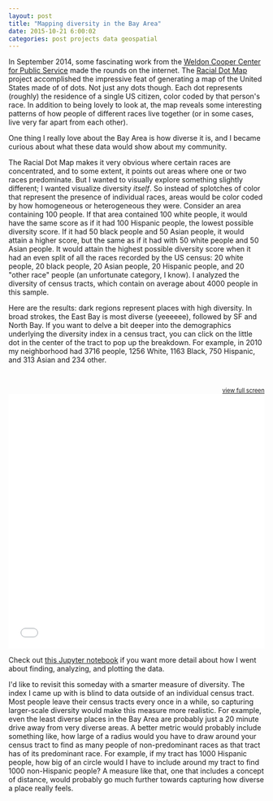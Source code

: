 ```yaml
---
layout: post
title: "Mapping diversity in the Bay Area"
date: 2015-10-21 6:00:02
categories: post projects data geospatial
---
```


In September 2014, some fascinating work from the [Weldon Cooper Center for Public Service](http://www.coopercenter.org/) made the rounds on the internet. The [Racial Dot Map](http://demographics.coopercenter.org/DotMap/) project accomplished the impressive feat of generating a map of the United States made of of dots. Not just any dots though. Each dot represents (roughly) the residence of a single US citizen, color coded by that person's race. In addition to being lovely to look at, the map reveals some interesting patterns of how people of different races live together (or in some cases, live very far apart from each other).

One thing I really love about the Bay Area is how diverse it is, and I became curious about what these data would show about my community.

The Racial Dot Map makes it very obvious where certain races are concentrated, and to some extent, it points out areas where one or two races predominate. But I wanted to visually explore something slightly different; I wanted visualize diversity *itself*. So instead of splotches of color that represent the presence of individual races, areas would be color coded by how homogeneous or heterogeneous they were. Consider an area containing 100 people. If that area contained 100 white people, it would have the same score as if it had 100 Hispanic people, the lowest possible diversity score. If it had 50 black people and 50 Asian people, it would attain a higher score, but the same as if it had with 50 white people and 50 Asian people. It would attain the highest possible diversity score when it had an even split of all the races recorded by the US census: 20 white people, 20 black people, 20 Asian people, 20 Hispanic people, and 20 "other race" people (an unfortunate category, I know). I analyzed the diversity of census tracts, which contain on average about 4000 people in this sample.

Here are the results: dark regions represent places with high diversity. In broad strokes, the East Bay is most diverse (yeeeeee), followed by SF and North Bay. If you want to delve a bit deeper into the demographics underlying the diversity index in a census tract, you can click on the little dot in the center of the tract to pop up the breakdown. For example, in 2010 my neighborhood had 3716 people, 1256 White, 1163 Black, 750 Hispanic, and 313 Asian and 234 other.

<br>

<a href="/resources/bayarea-diversity-choropleth.html" target="_blank" style="float:right; font-size:80%">view full screen</a>

<iframe src="/resources/bayarea-diversity-choropleth.html" width="100%" height="500px" style="border:none"></iframe>

<br>

Check out <a href="/projects/data/geospatial/notebook/2015/10/26/bayarea-diversity-notebook.html" target="_blank">this Jupyter notebook</a> if you want more detail about how I went about finding, analyzing, and plotting the data.

I'd like to revisit this someday with a smarter measure of diversity. The index I came up with is blind to data outside of an individual census tract. Most people leave their census tracts every once in a while, so capturing larger-scale diversity would make this measure more realistic. For example, even the least diverse places in the Bay Area are probably just a 20 minute drive away from very diverse areas. A better metric would probably include something like, how large of a radius would you have to draw around your census tract to find as many people of non-predominant races as that tract has of its predominant race. For example, if my tract has 1000 Hispanic people, how big of an circle would I have to include around my tract to find 1000 non-Hispanic people? A measure like that, one that includes a concept of distance, would probably go much further towards capturing how diverse a place really feels.